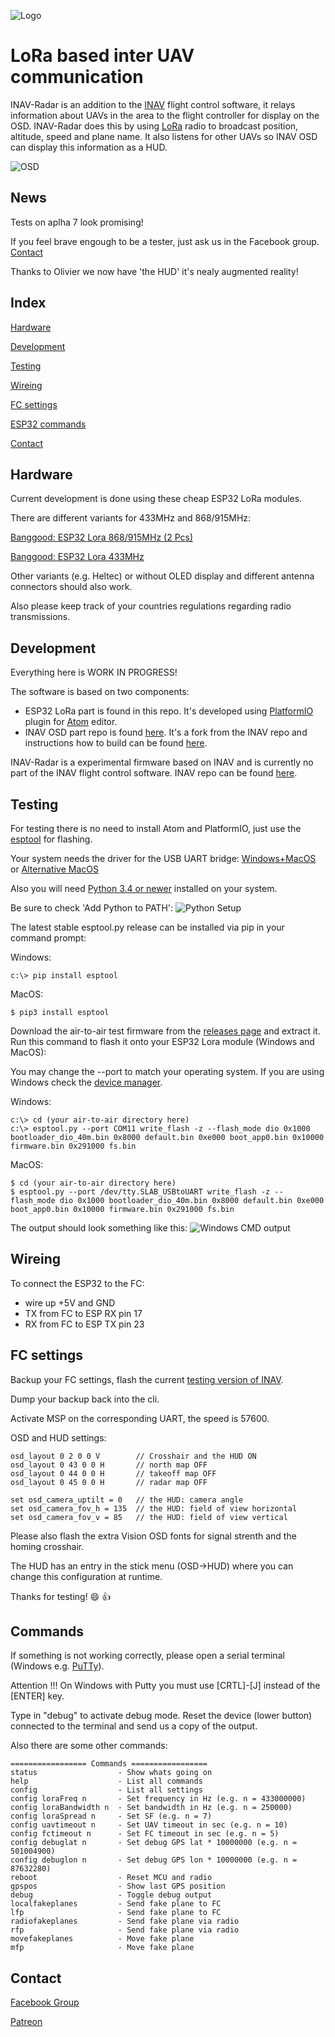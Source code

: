 ![Logo](https://github.com/mistyk/inavradar-ESP32/raw/master/docs/logo.png)

# LoRa based inter UAV communication

INAV-Radar is an addition to the [INAV](https://github.com/iNavFlight/inav) flight control software, it relays information about UAVs in the area to the flight controller for display on the OSD. INAV-Radar does this by using [LoRa](https://en.wikipedia.org/wiki/LoRa) radio to broadcast position, altitude, speed and plane name. It also listens for other UAVs so INAV OSD  can display this information as a HUD.

![OSD](https://github.com/mistyk/inavradar-ESP32/raw/master/docs/osd.jpg)

## News

Tests on aplha 7 look promising!

If you feel brave engough to be a tester, just ask us in the Facebook group. [Contact](#contact)

Thanks to Olivier we now have 'the HUD' it's nealy augmented reality!

## Index
[Hardware](#hardware)

[Development](#development)

[Testing](#testing)

[Wireing](#Wireing)

[FC settings](#FC-settings)

[ESP32 commands](#commands)

[Contact](#contact)

## Hardware

Current development is done using these cheap ESP32 LoRa modules.

There are different variants for 433MHz and 868/915MHz:

[Banggood: ESP32 Lora 868/915MHz (2 Pcs)](https://www.banggood.com/de/2Pcs-Wemos-TTGO-LORA32-868915Mhz-ESP32-LoRa-OLED-0_96-Inch-Blue-Display-p-1239769.html?rmmds=search&cur_warehouse=CN)

[Banggood: ESP32 Lora 433MHz](https://www.banggood.com/de/Wemos-TTGO-LORA-SX1278-ESP32-0_96OLED-16-Mt-Bytes-128-Mt-bit-433Mhz-For-Arduino-p-1205930.html?rmmds=search&cur_warehouse=CN)

Other variants (e.g. Heltec) or without OLED display and different antenna connectors should also work.

Also please keep track of your countries regulations regarding radio transmissions.

## Development

Everything here is WORK IN PROGRESS!

The software is based on two components:
- ESP32 LoRa part is found in this repo.
It's developed using [PlatformIO](https://platformio.org/) plugin for [Atom](https://atom.io/) editor.
- INAV OSD part repo is found [here](https://github.com/OlivierC-FR/inav/tree/oc_hud).
It's a fork from the INAV repo and instructions how to build can be found [here](https://github.com/iNavFlight/inav/blob/master/docs/development/Building%20in%20Docker.md).

INAV-Radar is a experimental firmware based on INAV and is currently no part of the INAV flight control software. INAV repo can be found [here](https://github.com/iNavFlight/inav).

## Testing

For testing there is no need to install Atom and PlatformIO, just use the [esptool](https://github.com/espressif/esptool) for flashing.

Your system needs the driver for the USB UART bridge:
[Windows+MacOS](https://www.silabs.com/products/development-tools/software/usb-to-uart-bridge-vcp-drivers)
 or [Alternative MacOS](https://github.com/adrianmihalko/ch340g-ch34g-ch34x-mac-os-x-driver)

Also you will need [Python 3.4 or newer](https://www.python.org/downloads/) installed on your system.

Be sure to check 'Add Python to PATH':
![Python Setup](https://github.com/mistyk/inavradar-ESP32/raw/master/docs/python.png)


The latest stable esptool.py release can be installed via pip in your command prompt:

Windows:
```
c:\> pip install esptool
```

MacOS:
```
$ pip3 install esptool
```

Download the air-to-air test firmware from the [releases page](https://github.com/mistyk/inavradar-ESP32/releases)
and extract it. Run this command to flash it onto your ESP32 Lora module (Windows and MacOS):

You may change the --port to match your operating system. If you are using Windows check the [device manager](https://github.com/mistyk/inavradar-ESP32/raw/master/docs/devManager.PNG).

Windows:
```
c:\> cd (your air-to-air directory here)
c:\> esptool.py --port COM11 write_flash -z --flash_mode dio 0x1000 bootloader_dio_40m.bin 0x8000 default.bin 0xe000 boot_app0.bin 0x10000 firmware.bin 0x291000 fs.bin
```

MacOS:
```
$ cd (your air-to-air directory here)
$ esptool.py --port /dev/tty.SLAB_USBtoUART write_flash -z --flash_mode dio 0x1000 bootloader_dio_40m.bin 0x8000 default.bin 0xe000 boot_app0.bin 0x10000 firmware.bin 0x291000 fs.bin

```

The output should look something like this:
![Windows CMD output](https://github.com/mistyk/inavradar-ESP32/raw/master/docs/cmd.PNG)

## Wireing

To connect the ESP32 to the FC:
- wire up +5V and GND
- TX from FC to ESP RX pin 17
- RX from FC to ESP TX pin 23


## FC settings

Backup your FC settings, flash the current [testing version of INAV](https://github.com/mistyk/inavradar-ESP32/releases).

Dump your backup back into the cli.

Activate MSP on the corresponding UART, the speed is 57600.

OSD and HUD settings:
```
osd_layout 0 2 0 0 V        // Crosshair and the HUD ON
osd_layout 0 43 0 0 H       // north map OFF
osd_layout 0 44 0 0 H       // takeoff map OFF
osd_layout 0 45 0 0 H       // radar map OFF

set osd_camera_uptilt = 0   // the HUD: camera angle
set osd_camera_fov_h = 135  // the HUD: field of view horizontal
set osd_camera_fov_v = 85   // the HUD: field of view vertical
```

Please also flash the extra Vision OSD fonts for signal strenth and the homing crosshair.

The HUD has an entry in the stick menu (OSD->HUD) where you can change this configuration at runtime.

Thanks for testing! 😄 👍

## Commands

If something is not working correctly, please open a serial terminal (Windows e.g. [PuTTy](https://www.chiark.greenend.org.uk/~sgtatham/putty/latest.html)).

Attention !!! On Windows with Putty you must use [CRTL]-[J] instead of the [ENTER] key.

Type in "debug" to activate debug mode. Reset the device (lower button) connected to the terminal and send us a copy of the output.

Also there are some other commands:

```
================= Commands =================
status                  - Show whats going on
help                    - List all commands
config                  - List all settings
config loraFreq n       - Set frequency in Hz (e.g. n = 433000000)
config loraBandwidth n  - Set bandwidth in Hz (e.g. n = 250000)
config loraSpread n     - Set SF (e.g. n = 7)
config uavtimeout n     - Set UAV timeout in sec (e.g. n = 10)
config fctimeout n      - Set FC timeout in sec (e.g. n = 5)
config debuglat n       - Set debug GPS lat * 10000000 (e.g. n = 501004900)
config debuglon n       - Set debug GPS lon * 10000000 (e.g. n = 87632280)
reboot                  - Reset MCU and radio
gpspos                  - Show last GPS position
debug                   - Toggle debug output
localfakeplanes         - Send fake plane to FC
lfp                     - Send fake plane to FC
radiofakeplanes         - Send fake plane via radio
rfp                     - Send fake plane via radio
movefakeplanes          - Move fake plane
mfp                     - Move fake plane
```

## Contact

[Facebook Group](https://www.facebook.com/groups/360607501179901/)

[Patreon](https://www.patreon.com/inavradar)
